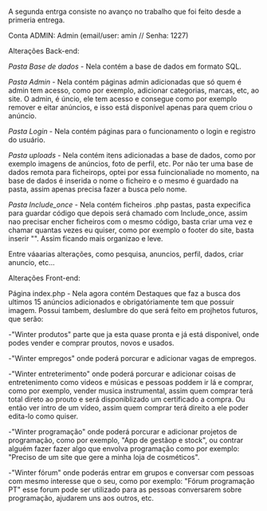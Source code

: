 A segunda entrga consiste no avanço no trabalho que foi feito desde a primeria entrega.

Conta ADMIN:
Admin (email/user: amin // Senha: 1227)

Alterações Back-end:

*Pasta Base de dados* - Nela contém a base de dados em formato SQL.

*Pasta Admin* - Nela contém páginas admin adicionadas que só quem é admin tem acesso, como por exemplo, adicionar categorias, marcas, etc, ao site.
O admin, é úncio, ele tem acesso e consegue como por exemplo remover e eitar anúncios, e isso está disponível apenas para quem criou o anúncio.

*Pasta Login* - Nela contém páginas para o funcionamento o login e registro do usuário.

*Pasta uploads* - Nela contém itens adicionadas a base de dados, como por exemplo imagens de anúncios, foto de perfil, etc.
Por não ter uma base de dados remota para ficheirops, optei por essa fuincionaliade no momento, na base de dados é inserida o nome o ficheiro e o mesmo é guardado na pasta, assim apenas precisa fazer a busca pelo nome.

*Pasta Include_once* - Nela contém ficheiros .php pastas, pasta expecifica para guardar código que depois será chamado com Include_once, assim nao precisar encher ficheiros com o mesmo código, basta criar uma vez e chamar quantas vezes eu quiser, como por exemplo o footer do site, basta inserir "<?php include_once '../Include_once/footer.php'; ?>". Assim ficando mais organizao e leve.

Entre váaarias alterações, como pesquisa, anuncios, perfil, dados, criar anuncio, etc...



Alterações Front-end:

Página index.php - Nela agora contém Destaques que faz a busca dos ultimos 15 anúncios adicionados e obrigatóriamente tem que possuir imagem.
Possui tambem, deslumbre do que será feito em projhetos futuros, que serão:

-"Winter produtos" parte que ja esta quase pronta e já está disponivel, onde podes vender e comprar proutos, novos e usados.

-"Winter empregos" onde poderá porcurar e adicionar vagas de empregos.

-"Winter entreterimento" onde poderá porcurar e adicionar coisas de entretenimento como videos e músicas e pessoas poddem ir lá e comprar, como por exemplo, vender musica instrumental, assim quem comprar terá total direto ao prouto e será disponiblizado um certificado a compra. Ou então ver intro de um vídeo, assim quem comprar terá direito a ele poder edita-lo como quiser.

-"Winter programação" onde poderá porcurar e adicionar projetos de programação, como por exemplo, "App de gestãop e stock", ou contrar alguém fazer fazer algo que envolva programação como por exemplo: "Preciso de um site que gere a minha loja de cosméticos".

-"Winter fórum" onde poderás entrar em grupos e conversar com pessoas com mesmo interesse que o seu, como por exemplo: "Fórum programação PT" esse forum pode ser utilizado para as pessoas conversarem sobre programação, ajudarem uns aos outros, etc.
